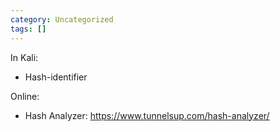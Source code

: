 ```yaml
---
category: Uncategorized
tags: []
---
```

In Kali: 

- Hash-identifier

Online: 

- Hash Analyzer: https://www.tunnelsup.com/hash-analyzer/